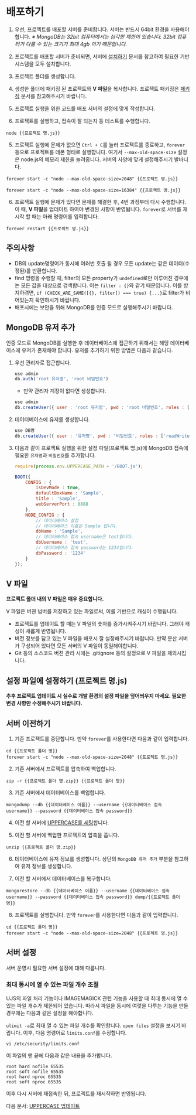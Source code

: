 # 배포하기

1. 우선, 프로젝트를 배포할 서버를 준비합니다. 서버는 반드시 64bit 환경을 사용해야 합니다.
    *※ MongoDB는 32bit 컴퓨터에서는 심각한 제한이 있습니다. 32bit 컴퓨터가 다룰 수 있는 크기가 최대 4gb 이기 때문입니다.*

2. 프로젝트를 배포할 서버가 준비되면, 서버에 [설치하기](INSTALL.md) 문서를 참고하여 필요한 기반 시스템을 모두 설치합니다.

3. 프로젝트 폴더를 생성합니다.

4. 생성한 폴더에 패키징 된 프로젝트와 **V 파일**을 복사합니다. 프로젝트 패키징은 [패키징](PACK.md) 문서를 참고해주시기 바랍니다.

3. 프로젝트 실행을 위한 코드를 배포 서버의 설정에 맞게 작성합니다.

4. 프로젝트를 실행하고, 접속이 잘 되는지 등 테스트를 수행합니다.
```
node {{프로젝트 명.js}}
```

5. 프로젝트 실행에 문제가 없으면 `Ctrl + C`를 눌러 프로젝트를 종료하고, `forever` 등으로 프로젝트를 데몬 형태로 실행합니다. 여기서 `--max-old-space-size` 설정은 node.js의 메모리 제한을 늘려줍니다. 서버의 사양에 맞게 설정해주시기 발바니다.
```
forever start -c "node --max-old-space-size=2048" {{프로젝트 명.js}}
```
```
forever start -c "node --max-old-space-size=16384" {{프로젝트 명.js}}
```

6. 프로젝트 실행에 문제가 있다면 문제를 해결한 후, 4번 과정부터 다시 수행합니다. 이 때, **V 파일**을 업데이트 하여야 변경된 사항이 반영됩니다. `forever`로 서버를 재시작 할 때는 아래 명령어를 입력합니다.
```
forever restart {{프로젝트 명.js}}
```

## 주의사항
* DB의 update명령어가 동시에 여러번 호출 될 경우 모든 update는 같은 데이터(수정된)를 반환합니다.
* find 명령을 수행할 때, filter의 모든 property가 `undefined`로만 이루어진 경우에는 모든 값을 대상으로 검색합니다. 이는 `filter : {}`와 같기 때문입니다. 이를 방지하려면, `if (CHECK_ARE_SAME([{}, filter]) === true) {...}`로 filter가 비어있는지 확인하시기 바랍니다.
* 배포시에는 보안을 위해 MongoDB를 인증 모드로 실행해주시기 바랍니다.

## MongoDB 유저 추가
인증 모드로 MongoDB를 실행한 후 데이터베이스에 접근하기 위해서는 해당 데이터베이스에 유저가 존재해야 합니다. 유저를 추가하기 위한 방법은 다음과 같습니다.

1. 우선 관리자로 접근합니다.
	```javascript
	use admin
	db.auth('root 유저명', 'root 비밀번호')
	```
	
	* 만약 관리자 계정이 없다면 생성합니다.
	```javascript
	use admin
	db.createUser({ user : 'root 유저명', pwd : 'root 비밀번호', roles : ['root'] })
	```

2. 데이터베이스에 유저를 생성합니다.
	```javascript
	use DB명
	db.createUser({ user : '유저명', pwd : '비밀번호', roles : ['readWrite', 'dbAdmin'] })
	```

3. 다음과 같이 프로젝트 실행을 위한 설정 파일(프로젝트 명.js)에 MongoDB 접속에 필요한 `유저명`과 `비밀번호`를 추가합니다.
	```javascript
	require(process.env.UPPERCASE_PATH + '/BOOT.js');
	
	BOOT({
		CONFIG : {
	        isDevMode : true,
			defaultBoxName : 'Sample',
	        title : 'Sample',
			webServerPort : 8888
		},
		NODE_CONFIG : {
		    // 데이터베이스 설정
			// 데이터베이스 이름은 Sample 입니다.
			dbName : 'Sample',
			// 데이터베이스 접속 username은 test입니다.
			dbUsername : 'test',
			// 데이터베이스 접속 password는 1234입니다.
			dbPassword : '1234'
		}
	});
	```

## V 파일
**프로젝트 폴더 내의 V 파일은 매우 중요합니다.**

V 파일은 버젼 넘버를 저장하고 있는 파일로써, 이를 기반으로 캐싱이 수행됩니다.

* 프로젝트를 업데이트 할 때는 V 파일의 숫자를 증가시켜주시기 바랍니다. 그래야 캐싱이 새롭게 반영됩니다.
* 버전 정보를 담고 있는 V 파일을 배포시 잘 설정해주시기 바랍니다. 만약 분산 서버가 구성되어 있다면 모든 서버의 V 파일이 동일해야합니다.
* Git 등의 소스코드 버젼 관리 시에는 .gitignore 등의 설정으로 V 파일을 제외시킵니다.

## 설정 파일에 설정하기 (프로젝트 명.js)
**추후 프로젝트 업데이트 시 실수로 개발 환경의 설정 파일을 덮어씌우지 마세요. 필요한 변경 사항만 수정해주시기 바랍니다.**

## 서버 이전하기
1. 기존 프로젝트를 중단합니다. 만약 `forever`를 사용한다면 다음과 같이 입력합니다.
```
cd {{프로젝트 폴더 명}}
forever start -c "node --max-old-space-size=2048" {{프로젝트 명.js}}
```

2. 기존 서버에서 프로젝트를 압축하여 백업합니다.
```
zip -r {{프로젝트 폴더 명.zip}} {{프로젝트 폴더 명}}
```

3. 기존 서버에서 데이터베이스를 백업합니다.
```
mongodump --db {{데이터베이스 이름}} --username {{데이터베이스 접속 username}} --password {{데이터베이스 접속 password}}
```

4. 이전 할 서버에 [UPPERCASE를 세팅](INSTALL.md)합니다.

5. 이전 할 서버에 백업한 프로젝트의 압축을 풉니다.
```
unzip {{프로젝트 폴더 명.zip}}
```

6. 데이터베이스에 유저 정보를 생성합니다.
상단의 `MongoDB 유저 추가` 부분을 참고하여 유저 정보를 생성합니다.

7. 이전 할 서버에서 데이터베이스를 복구합니다.
```
mongorestore --db {{데이터베이스 이름}} --username {{데이터베이스 접속 username}} --password {{데이터베이스 접속 password}} dump/{{프로젝트 폴더 명}}
```

8. 프로젝트를 실행합니다. 만약 `forever`를 사용한다면 다음과 같이 입력합니다.
```
cd {{프로젝트 폴더 명}}
forever start -c "node --max-old-space-size=2048" {{프로젝트 명.js}}
```

## 서버 설정
서버 운영시 필요한 서버 설정에 대해 다룹니다.

### 최대 동시에 열 수 있는 파일 개수 조절
UJS의 파일 처리 기능이나 IMAGEMAGICK 관련 기능을 사용할 때 최대 동시에 열 수 있는 파일 개수가 제한되어 있습니다.
따라서 파일을 동시에 여럿을 다루는 기능을 만들 경우에는 다음과 같은 설정을 해야합니다.

`ulimit -a`로 최대 열 수 있는 파일 개수를 확인합니다. `open files` 설정을 보시기 바랍니다. 이후, 다음 명령어로 `limits.conf`를 수정합니다.
```
vi /etc/security/limits.conf
```

이 파일의 맨 끝에 다음과 같은 내용을 추가합니다.
```
root hard nofile 65535
root soft nofile 65535
root hard nproc 65535
root soft nproc 65535
```

이후 다시 서버에 재접속한 뒤, 프로젝트를 재시작하면 반영됩니다.

다음 문서: [UPPERCASE 업데이트](UPDATE.md)
